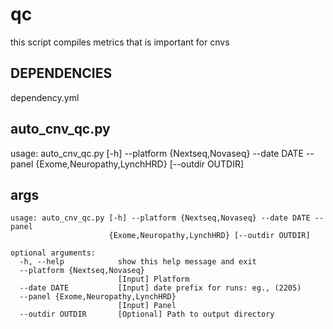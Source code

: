 # qc
this script compiles metrics that is important for cnvs

## DEPENDENCIES
dependency.yml

## auto_cnv_qc.py
usage: auto_cnv_qc.py [-h] --platform {Nextseq,Novaseq} --date DATE --panel {Exome,Neuropathy,LynchHRD} [--outdir OUTDIR]

## args
```
usage: auto_cnv_qc.py [-h] --platform {Nextseq,Novaseq} --date DATE --panel
                      {Exome,Neuropathy,LynchHRD} [--outdir OUTDIR]

optional arguments:
  -h, --help            show this help message and exit
  --platform {Nextseq,Novaseq}
                        [Input] Platform
  --date DATE           [Input] date prefix for runs: eg., (2205)
  --panel {Exome,Neuropathy,LynchHRD}
                        [Input] Panel
  --outdir OUTDIR       [Optional] Path to output directory
```